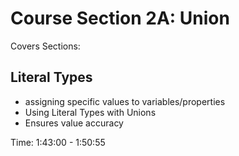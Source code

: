 # Course Section 2A: Union

Covers Sections:

## Literal Types

- assigning specific values to variables/properties
- Using Literal Types with Unions
- Ensures value accuracy

Time: 1:43:00 - 1:50:55
